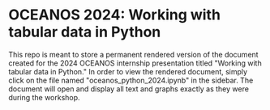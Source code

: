 # OCEANOS 2024: Working with tabular data in Python

This repo is meant to store a permanent rendered version of the document created for the 2024 OCEANOS internship presentation titled "Working with tabular data in Python." In order to view the rendered document, simply click on the file named "oceanos_python_2024.ipynb" in the sidebar. The document will open and display all text and graphs exactly as they were during the workshop.

